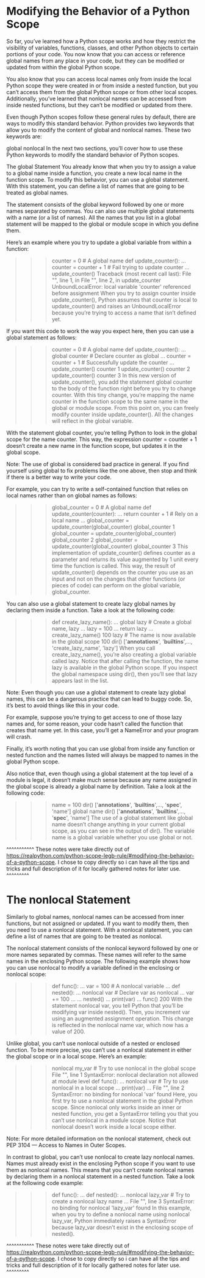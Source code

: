# Modifying the Behavior of a Python Scope
So far, you’ve learned how a Python scope works and how they restrict the visibility of variables, functions, classes, and other Python objects to certain portions of your code. You now know that you can access or reference global names from any place in your code, but they can be modified or updated from within the global Python scope.

You also know that you can access local names only from inside the local Python scope they were created in or from inside a nested function, but you can’t access them from the global Python scope or from other local scopes. Additionally, you’ve learned that nonlocal names can be accessed from inside nested functions, but they can’t be modified or updated from there.

Even though Python scopes follow these general rules by default, there are ways to modify this standard behavior. Python provides two keywords that allow you to modify the content of global and nonlocal names. These two keywords are:

global
nonlocal
In the next two sections, you’ll cover how to use these Python keywords to modify the standard behavior of Python scopes.

The global Statement
You already know that when you try to assign a value to a global name inside a function, you create a new local name in the function scope. To modify this behavior, you can use a global statement. With this statement, you can define a list of names that are going to be treated as global names.

The statement consists of the global keyword followed by one or more names separated by commas. You can also use multiple global statements with a name (or a list of names). All the names that you list in a global statement will be mapped to the global or module scope in which you define them.

Here’s an example where you try to update a global variable from within a function:

>>> counter = 0  # A global name
>>> def update_counter():
...     counter = counter + 1  # Fail trying to update counter
...
>>> update_counter()
Traceback (most recent call last):
  File "<stdin>", line 1, in <module>
  File "<stdin>", line 2, in update_counter
UnboundLocalError: local variable 'counter' referenced before assignment
When you try to assign counter inside update_counter(), Python assumes that counter is local to update_counter() and raises an UnboundLocalError because you’re trying to access a name that isn’t defined yet.

If you want this code to work the way you expect here, then you can use a global statement as follows:

>>> counter = 0  # A global name
>>> def update_counter():
...     global counter  # Declare counter as global
...     counter = counter + 1  # Successfully update the counter
...
>>> update_counter()
>>> counter
1
>>> update_counter()
>>> counter
2
>>> update_counter()
>>> counter
3
In this new version of update_counter(), you add the statement global counter to the body of the function right before you try to change counter. With this tiny change, you’re mapping the name counter in the function scope to the same name in the global or module scope. From this point on, you can freely modify counter inside update_counter(). All the changes will reflect in the global variable.

With the statement global counter, you’re telling Python to look in the global scope for the name counter. This way, the expression counter = counter + 1 doesn’t create a new name in the function scope, but updates it in the global scope.

Note: The use of global is considered bad practice in general. If you find yourself using global to fix problems like the one above, then stop and think if there is a better way to write your code.

For example, you can try to write a self-contained function that relies on local names rather than on global names as follows:

>>> global_counter = 0  # A global name
>>> def update_counter(counter):
...     return counter + 1  # Rely on a local name
...
>>> global_counter = update_counter(global_counter)
>>> global_counter
1
>>> global_counter = update_counter(global_counter)
>>> global_counter
2
>>> global_counter = update_counter(global_counter)
>>> global_counter
3
This implementation of update_counter() defines counter as a parameter and returns its value augmented by 1 unit every time the function is called. This way, the result of update_counter() depends on the counter you use as an input and not on the changes that other functions (or pieces of code) can perform on the global variable, global_counter.

You can also use a global statement to create lazy global names by declaring them inside a function. Take a look at the following code:

>>> def create_lazy_name():
...     global lazy  # Create a global name, lazy
...     lazy = 100
...     return lazy
...
>>> create_lazy_name()
100
>>> lazy  # The name is now available in the global scope
100
>>> dir()
['__annotations__', '__builtins__',..., 'create_lazy_name', 'lazy']
When you call create_lazy_name(), you’re also creating a global variable called lazy. Notice that after calling the function, the name lazy is available in the global Python scope. If you inspect the global namespace using dir(), then you’ll see that lazy appears last in the list.

Note: Even though you can use a global statement to create lazy global names, this can be a dangerous practice that can lead to buggy code. So, it’s best to avoid things like this in your code.

For example, suppose you’re trying to get access to one of those lazy names and, for some reason, your code hasn’t called the function that creates that name yet. In this case, you’ll get a NameError and your program will crash.

Finally, it’s worth noting that you can use global from inside any function or nested function and the names listed will always be mapped to names in the global Python scope.

Also notice that, even though using a global statement at the top level of a module is legal, it doesn’t make much sense because any name assigned in the global scope is already a global name by definition. Take a look at the following code:

>>> name = 100
>>> dir()
['__annotations__', '__builtins__',..., '__spec__', 'name']
>>> global name
>>> dir()
['__annotations__', '__builtins__',..., '__spec__', 'name']
The use of a global statement like global name doesn’t change anything in your current global scope, as you can see in the output of dir(). The variable name is a global variable whether you use global or not.

^^^^^^^^^^^ These notes were take directly out of https://realpython.com/python-scope-legb-rule/#modifying-the-behavior-of-a-python-scope. I chose to copy directly so i can have all the tips and tricks and full description of it for locally gathered notes for later use. ^^^^^^^^^


# The nonlocal Statement
Similarly to global names, nonlocal names can be accessed from inner functions, but not assigned or updated. If you want to modify them, then you need to use a nonlocal statement. With a nonlocal statement, you can define a list of names that are going to be treated as nonlocal.

The nonlocal statement consists of the nonlocal keyword followed by one or more names separated by commas. These names will refer to the same names in the enclosing Python scope. The following example shows how you can use nonlocal to modify a variable defined in the enclosing or nonlocal scope:

>>> def func():
...     var = 100  # A nonlocal variable
...     def nested():
...         nonlocal var  # Declare var as nonlocal
...         var += 100
...
...     nested()
...     print(var)
...
>>> func()
200
With the statement nonlocal var, you tell Python that you’ll be modifying var inside nested(). Then, you increment var using an augmented assignment operation. This change is reflected in the nonlocal name var, which now has a value of 200.

Unlike global, you can’t use nonlocal outside of a nested or enclosed function. To be more precise, you can’t use a nonlocal statement in either the global scope or in a local scope. Here’s an example:

>>> nonlocal my_var  # Try to use nonlocal in the global scope
  File "<stdin>", line 1
SyntaxError: nonlocal declaration not allowed at module level
>>> def func():
...     nonlocal var  # Try to use nonlocal in a local scope
...     print(var)
...
  File "<stdin>", line 2
SyntaxError: no binding for nonlocal 'var' found
Here, you first try to use a nonlocal statement in the global Python scope. Since nonlocal only works inside an inner or nested function, you get a SyntaxError telling you that you can’t use nonlocal in a module scope. Notice that nonlocal doesn’t work inside a local scope either.

Note: For more detailed information on the nonlocal statement, check out PEP 3104 — Access to Names in Outer Scopes.

In contrast to global, you can’t use nonlocal to create lazy nonlocal names. Names must already exist in the enclosing Python scope if you want to use them as nonlocal names. This means that you can’t create nonlocal names by declaring them in a nonlocal statement in a nested function. Take a look at the following code example:

>>> def func():
...     def nested():
...         nonlocal lazy_var  # Try to create a nonlocal lazy name
...
  File "<stdin>", line 3
SyntaxError: no binding for nonlocal 'lazy_var' found
In this example, when you try to define a nonlocal name using nonlocal lazy_var, Python immediately raises a SyntaxError because lazy_var doesn’t exist in the enclosing scope of nested().

^^^^^^^^^^^ These notes were take directly out of https://realpython.com/python-scope-legb-rule/#modifying-the-behavior-of-a-python-scope. I chose to copy directly so i can have all the tips and tricks and full description of it for locally gathered notes for later use. ^^^^^^^^^






